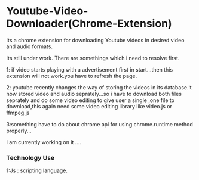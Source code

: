 # Youtube-Video-Downloader(Chrome-Extension)
Its a chrome extension for downloading Youtube videos in desired video and audio formats.

Its still under work. There are somethings which i need to resolve first.

1: if video starts playing with a advertisement first in start...then this extension will not work.you have to refresh the page.

2: youtube recently changes the way of storing the videos in its database.it now stored video and audio seprately...so i have to download both files seprately and do some video editing to give user a single ,one file to download,this again need some video editing library like video.js or ffmpeg.js

3:something have to do about chrome api for using chrome.runtime method properly...

I am currently working on it ....
### Technology Use
1:Js : scripting language.

